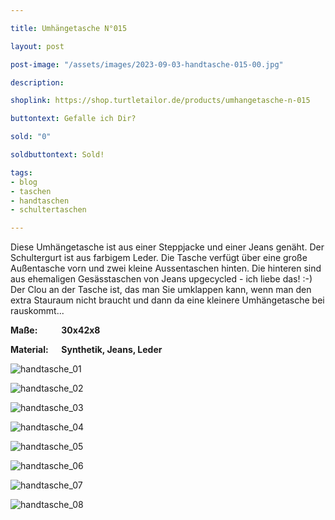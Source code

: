 ```yaml
---

title: Umhängetasche N°015

layout: post

post-image: "/assets/images/2023-09-03-handtasche-015-00.jpg"

description:

shoplink: https://shop.turtletailor.de/products/umhangetasche-n-015

buttontext: Gefalle ich Dir?

sold: "0"

soldbuttontext: Sold!

tags:
- blog
- taschen
- handtaschen
- schultertaschen

---
```


Diese Umhängetasche ist aus einer Steppjacke und einer Jeans genäht. Der Schultergurt ist aus farbigem Leder. Die Tasche verfügt über eine große Außentasche vorn und zwei kleine Aussentaschen hinten. Die hinteren sind aus ehemaligen Gesässtaschen von Jeans upgecycled - ich liebe das! :-) Der Clou an der Tasche ist, das man Sie umklappen kann, wenn man den extra Stauraum nicht braucht und dann da eine kleinere Umhängetasche bei rauskommt...

**Maße: &emsp; &emsp; 30x42x8**

**Material: &emsp; Synthetik, Jeans, Leder**

![handtasche_01](/assets/images/2023-09-03-handtasche-015-01.jpg)<br>

![handtasche_02](/assets/images/2023-09-03-handtasche-015-02.jpg)<br>

![handtasche_03](/assets/images/2023-09-03-handtasche-015-03.jpg)<br>

![handtasche_04](/assets/images/2023-09-03-handtasche-015-04.jpg)<br>

![handtasche_05](/assets/images/2023-09-03-handtasche-015-05.jpg)<br>

![handtasche_06](/assets/images/2023-09-03-handtasche-015-06.jpg)<br>

![handtasche_07](/assets/images/2023-09-03-handtasche-015-07.jpg)<br>

![handtasche_08](/assets/images/2023-09-03-handtasche-015-08.jpg)
